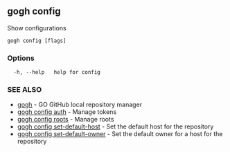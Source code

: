 ## gogh config

Show configurations

```
gogh config [flags]
```

### Options

```
  -h, --help   help for config
```

### SEE ALSO

* [gogh](gogh.md)	 - GO GitHub local repository manager
* [gogh config auth](gogh_config_auth.md)	 - Manage tokens
* [gogh config roots](gogh_config_roots.md)	 - Manage roots
* [gogh config set-default-host](gogh_config_set-default-host.md)	 - Set the default host for the repository
* [gogh config set-default-owner](gogh_config_set-default-owner.md)	 - Set the default owner for a host for the repository

